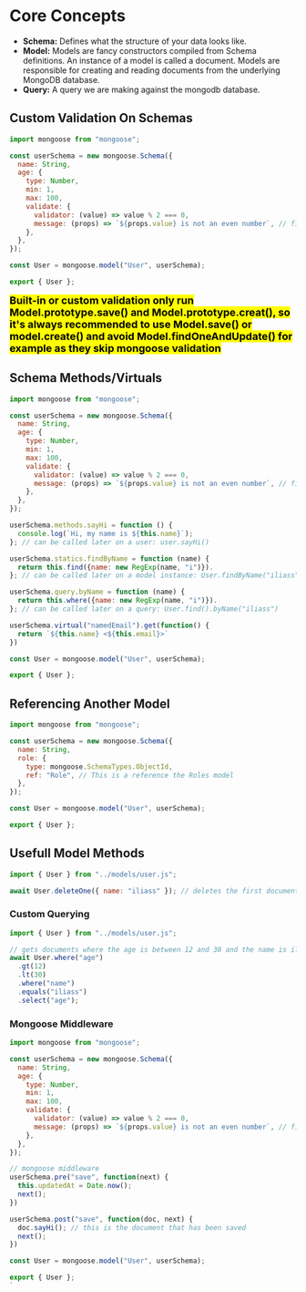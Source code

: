 # Core Concepts

- **Schema:** Defines what the structure of your data looks like.
- **Model:** Models are fancy constructors compiled from Schema definitions. An instance of a model is called a document. Models are responsible for creating and reading documents from the underlying MongoDB database.
- **Query:** A query we are making against the mongodb database.

## Custom Validation On Schemas

```js
import mongoose from "mongoose";

const userSchema = new mongoose.Schema({
  name: String,
  age: {
    type: Number,
    min: 1,
    max: 100,
    validate: {
      validator: (value) => value % 2 === 0,
      message: (props) => `${props.value} is not an even number`, // fires when the validator fails
    },
  },
});

const User = mongoose.model("User", userSchema);

export { User };
```

<mark style="color:black;font-weight:bold;font-size:18px;">Built-in or custom validation only run Model.prototype.save() and Model.prototype.creat(), so it's always recommended to use Model.save() or model.create() and avoid Model.findOneAndUpdate() for example as they skip mongoose validation</mark>

## Schema Methods/Virtuals

```js
import mongoose from "mongoose";

const userSchema = new mongoose.Schema({
  name: String,
  age: {
    type: Number,
    min: 1,
    max: 100,
    validate: {
      validator: (value) => value % 2 === 0,
      message: (props) => `${props.value} is not an even number`, // fires when the validator fails
    },
  },
});

userSchema.methods.sayHi = function () {
  console.log(`Hi, my name is ${this.name}`);
}; // can be called later on a user: user.sayHi()

userSchema.statics.findByName = function (name) {
  return this.find({name: new RegExp(name, "i")}).
}; // can be called later on a model instance: User.findByName("iliass")

userSchema.query.byName = function (name) {
  return this.where({name: new RegExp(name, "i")}).
}; // can be called later on a query: User.find().byName("iliass")

userSchema.virtual("namedEmail").get(function() {
  return `${this.name} <${this.email}>`
})

const User = mongoose.model("User", userSchema);

export { User };
```

## Referencing Another Model

```js
import mongoose from "mongoose";

const userSchema = new mongoose.Schema({
  name: String,
  role: {
    type: mongoose.SchemaTypes.ObjectId,
    ref: "Role", // This is a reference the Roles model
  },
});

const User = mongoose.model("User", userSchema);

export { User };
```

## Usefull Model Methods

```js
import { User } from "../models/user.js";

await User.deleteOne({ name: "iliass" }); // deletes the first document that matches the query
```

### Custom Querying

```js
import { User } from "../models/user.js";

// gets documents where the age is between 12 and 30 and the name is iliass, then selects only the age filed and return it
await User.where("age")
  .gt(12)
  .lt(30)
  .where("name")
  .equals("iliass")
  .select("age");
```

### Mongoose Middleware

```js
import mongoose from "mongoose";

const userSchema = new mongoose.Schema({
  name: String,
  age: {
    type: Number,
    min: 1,
    max: 100,
    validate: {
      validator: (value) => value % 2 === 0,
      message: (props) => `${props.value} is not an even number`, // fires when the validator fails
    },
  },
});

// mongoose middleware
userSchema.pre("save", function(next) {
  this.updatedAt = Date.now();
  next();
})

userSchema.post("save", function(doc, next) {
  doc.sayHi(); // this is the document that has been saved
  next();
})

const User = mongoose.model("User", userSchema);

export { User };
`
```
